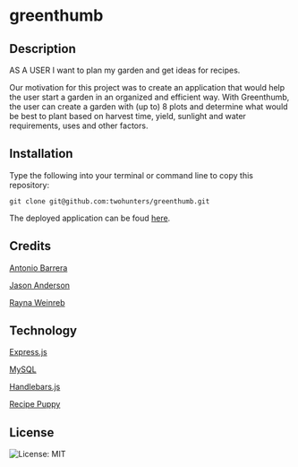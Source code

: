 # greenthumb


## Description

AS A USER I want to plan my garden and get ideas for recipes.

Our motivation for this project was to create an application that would help the user start a garden in an organized and efficient way. With Greenthumb, the user can create a garden with (up to) 8 plots and determine what would be best to plant based on harvest time, yield, sunlight and water requirements, uses and other factors.


## Installation

Type the following into your terminal or command line to copy this repository:

`git clone git@github.com:twohunters/greenthumb.git`

The deployed application can be foud [here](https://fierce-forest-99960.herokuapp.com/).


## Credits

[Antonio Barrera](https://github.com/Abarrera123)

[Jason Anderson](https://github.com/twohunters)

[Rayna Weinreb](https://github.com/raynagweinreb)


## Technology

[Express.js](https://expressjs.com/)

[MySQL](https://www.npmjs.com/package/mysql)

[Handlebars.js](https://handlebarsjs.com/)

[Recipe Puppy](http://www.recipepuppy.com/about/api/)


## License

![License: MIT](https://img.shields.io/badge/License-MIT-yellow.svg)
